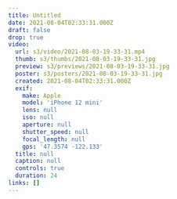 ```yaml
---
title: Untitled
date: 2021-08-04T02:33:31.000Z
draft: false
drop: true
video:
  url: s3/video/2021-08-03-19-33-31.mp4
  thumb: s3/thumbs/2021-08-03-19-33-31.jpg
  preview: s3/previews/2021-08-03-19-33-31.jpg
  poster: s3/posters/2021-08-03-19-33-31.jpg
  created: 2021-08-04T02:33:31.000Z
  exif:
    make: Apple
    model: 'iPhone 12 mini'
    lens: null
    iso: null
    aperture: null
    shutter_speed: null
    focal_length: null
    gps: '47.3574 -122.133'
  title: null
  caption: null
  controls: true
  duration: 24
links: []
---
```


